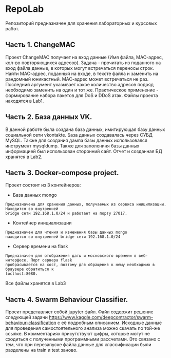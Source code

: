 # RepoLab  
Репозиторий предназначен для хранения лабораторных и курсовых работ.  
## Часть 1. ChangeMAC  
Проект ChangeMAC получает на вход данные (Имя файла, MAC-адрес, кол-во повторяющихся адресов).
Задача - прочитать из поданного на вход файла данные, в которых могут встречаться переносы строк. 
Найти МАС-адрес, поданный на входе, в тексте файла и заменить на рандомный юникастный. МАС-адрес
может встречаться не раз. Последний аргумент указывает какое количество адресов подряд необходимо
заменить на один и тот же.
Практическое применение - формирование набора пакетов для DoS и DDoS атак.
Файлы проекта находятся в Lab1.
## Часть 2. База данных VK.
В данной работе была создана база данных, имитирующая базу данных социальной сети vkontakte. 
База данных создавалась через СУБД MySQL. Также для создания дампа базы данных использовался
инструмент mysqldump. Также для заполениня базы данных информацией был использован сторонний
сайт. Отчет и созданная БД хранятся в Lab2.
## Часть 3. Docker-compose project.
Проект состоит из 3 контейнеров:
 - База данных mongo
```
Предназначена для хранения данных, получаемых из сервиса иницилизации. Находится во внутренней
bridge сети 192.168.1.0/24 и работает на порту 27017.
```
 - Контейнер инициализации
```
Предназначен для чтения и изменения базы данных mongo
находится во внутренней bridge сети 192.168.1.0/24
```
 - Сервер времени на flask
```
Предназначен для отображения даты и московского времени в веб-интерфесе. Порт сервера flask
пробрасывается на хост, поэтому для обращения к нему необходимо в браузере обратиться к
loclhost:8080.
```
Все файлы хранятся в Lab3
## Часть 4. Swarm Behaviour Classifier.
Проект представляет собой jupyter файл. Файл содержит решение следующей задачи 
https://www.kaggle.com/deepcontractor/swarm-behaviour-classification с её подробным описанием.
Исходные данные для проведения самостоятельного анализа можно скачать по той-же ссылке.
В комментариях присутствуют цифры, которые могут не сходиться с полученными программными 
рассчетами. Это связано с тем, что при перезапуске файла данные для классификации были 
разделены на train и test заново.